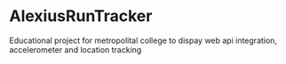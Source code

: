 # AlexiusRunTracker
Educational project for metropolital college to dispay web api integration, accelerometer and location tracking
